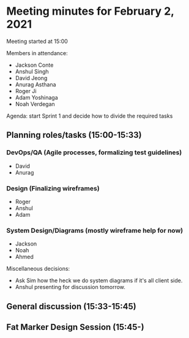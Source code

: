 # Meeting minutes for February 2, 2021

Meeting started at 15:00

Members in attendance:
- Jackson Conte
- Anshul Singh
- David Jeong
- Anurag Asthana
- Roger Ji
- Adam Yoshinaga
- Noah Verdegan

Agenda: start Sprint 1 and decide how to divide the required tasks

## Planning roles/tasks (15:00-15:33)

### DevOps/QA (Agile processes, formalizing test guidelines)
- David
- Anurag

### Design (Finalizing wireframes)
- Roger
- Anshul
- Adam

### System Design/Diagrams (mostly wireframe help for now)
- Jackson
- Noah
- Ahmed

Miscellaneous decisions: 
- Ask Sim how the heck we do system diagrams if it's all client side.
- Anshul presenting for discussion tomorrow.

## General discussion (15:33-15:45)

## Fat Marker Design Session (15:45-)
